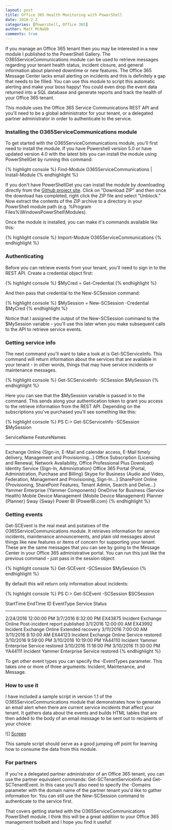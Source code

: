 ```yaml
---
layout: post
title: Office 365 Health Monitoring with PowerShell
date: 2016-2-2
categories: [Powershell, Office 365]
author: Matt McNabb
comments: true
---
```


[Github]: http://github.com/mattmcnabb/O365ServiceCommunications
[Screen]: /assets/media/SampleMessage.png
[ServiceInfo]: /assets/media/SCServiceInfo.png
[Event]: /assets/media/SCEvent.png

If you manage an Office 365 tenant then you may be interested in a new module I published to the PowerShell Gallery. The O365ServiceCommunications module can be used to retrieve messages regarding your tenant health status, incident closure, and general information about planned downtime or new features. The Office 365 Message Center lacks email alerting on incidents and this is definitely a gap that needs to be filled. You can use this module to script this automatic alerting and make your boss happy! You could even drop the event data returned into a SQL database and generate reports and track the health of your Office 365 tenant.

This module uses the Office 365 Service Communications REST API and you'll need to be a global administrator for your tenant, or a delegated partner administrator in order to authenticate to the service.

### Installing the O365ServiceCommunications module

To get started with the O365ServiceCommunications module, you'll first need to install the module. If you have Powershell version 5.0 or have updated version 4.0 with the latest bits you can install the module using PowerShellGet by running this command:

{% highlight console %}
Find-Module O365ServiceCommunications | Install-Module
{% endhighlight %}

If you don't have PowerShellGet you can install the module by downloading directly from the [Github project site][Github]. Click on "Download ZIP" and then once the download has completed, right click the ZIP file and select "Unblock." Now extract the contents of the ZIP archive to a directory in your PowerShell module path (e.g. %Program Files%\WindowsPowerShell\Modules).

Once the module is installed, you can make it's commands available like this:

{% highlight console %}
Import-Module O365ServiceCommunications
{% endhighlight %}

### Authenticating

Before you can retrieve events from your tenant, you'll need to sign in to the REST API. Create a credential object first:

{% highlight console %}
$MyCred = Get-Credential
{% endhighlight %}

And then pass that credential to the New-SCSession command:

{% highlight console %}
$MySession = New-SCSession -Credential $MyCred
{% endhighlight %}

Notice that I assigned the output of the New-SCSession command to the $MySession variable - you'll use this later when you make subsequent calls to the API to retrieve service events.

### Getting service info

The next command you'll want to take a look at is Get-SCServiceInfo. This command will return information about the services that are available in your tenant - in other words, things that may have service incidents or maintenance messages.

{% highlight console %}
Get-SCServiceInfo -SCSession $MySession
{% endhighlight %}

Here you can see that the $MySession variable is passed in to the command. This sends along your authentication token to grant you access to the retrieve information from the REST API. Depending on the subscriptions you've purchased you'll see something like this:

{% highlight console %}
PS C:\> Get-SCServiceInfo -SCSession $MySession

ServiceName              FeatureNames
-----------              ------------
Exchange Online          {Sign-in, E-Mail and calendar access, E-Mail timely delivery, Management and Provisioning...}
Office Subscription      {Licensing and Renewal, Network Availability, Office Professional Plus Download}
Identity Service         {Sign-In, Administration}
Office 365 Portal        {Portal, Administration, Purchase and Billing}
Skype for Business       {Audio and Video, Federation, Management and Provisioning, Sign-In...}
SharePoint Online        {Provisioning, SharePoint Features, Tenant Admin, Search and Delve...}
Yammer Enterprise        {Yammer Components}
OneDrive for Business    {Service Health}
Mobile Device Management {Mobile Device Management}
Planner                  {Planner}
Sway                     {Sway}
Power BI                 {PowerBI.com}
{% endhighlight %}

### Getting events

Get-SCEvent is the real meat and potatoes of the O365ServiceCommunications module. It retrieves information for service incidents, maintenance announcements, and plain old messages about things like new features or items of concern for supporting your tenant. These are the same messages that you can see by going to the Message Center in your Office 365 administrative portal. You can run this just like the previous command - just pass in the session object:

{% highlight console %}
Get-SCEvent -SCSession $MySession
{% endhighlight %}

By default this will return only information about incidents:

{% highlight console %}
PS C:\> Get-SCEvent -SCSession $SCSession

StartTime             EndTime               ID      EventType Service           Status
---------             -------               --      --------- -------           ------
2/24/2016 12:00:00 PM 3/7/2016 6:32:00 PM   EX43875 Incident  Exchange Online   Post-incident report published
3/1/2016 12:00:00 AM                        EX43992 Incident  Exchange Online   Extended recovery
3/11/2016 7:00:00 AM  3/11/2016 8:10:00 AM  EX44123 Incident  Exchange Online   Service restored
3/10/2016 9:59:00 PM  3/10/2016 10:19:00 PM YA44110 Incident  Yammer Enterprise Service restored
3/10/2016 11:18:00 PM 3/10/2016 11:30:00 PM YA44111 Incident  Yammer Enterprise Service restored
{% endhighlight %}

To get other event types you can specify the -EventTypes parameter. This takes one or more of three arguments: Incident, Maintenance, and Message.

### How to use it

I have included a sample script in version 1.1 of the O365ServiceCommunications module that demonstrates how to generate an email alert when there are current service incidents that affect your tenant. It gathers data about the events and builds HTML tables that are then added to the body of an email message to be sent out to recipients of your choice:

![] [Screen]

This sample script should serve as a good jumping off point for learning how to consume the data from this module.

### For partners

If you're a delegated partner administrator of an Office 365 tenant, you can use the partner equivalent commands: Get-SCTenantServiceInfo and Get-SCTenantEvent. In this case you'll also need to specify the -Domains parameter with the domain name of the partner tenant you'd like to gather information for. You can still use the New-SCSession command to authenticate to the service first.

That covers getting started with the O365ServiceCommunications PowerShell module. I think this will be a great addition to your Office 365 management toolbelt and I hope you find it useful!
